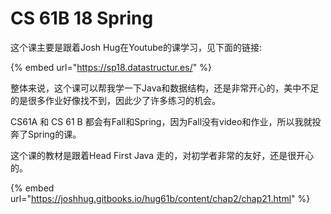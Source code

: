 # CS 61B 18 Spring

这个课主要是跟着Josh Hug在Youtube的课学习，见下面的链接:

{% embed url="https://sp18.datastructur.es/" %}

整体来说，这个课可以帮我学一下Java和数据结构，还是非常开心的，美中不足的是很多作业好像找不到，因此少了许多练习的机会。

CS61A 和 CS 61 B 都会有Fall和Spring，因为Fall没有video和作业，所以我就投奔了Spring的课。

这个课的教材是跟着Head First Java 走的，对初学者非常的友好，还是很开心的。

{% embed url="https://joshhug.gitbooks.io/hug61b/content/chap2/chap21.html" %}


